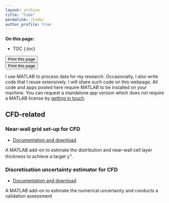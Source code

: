 ```yaml
---
layout: archive
title: "Code"
permalink: /Code/
author_profile: true
---
```


**On this page:**


* TOC
{:toc}

<div class="text-right">
<input type="button" value="Print this page" onClick="window.print()">
</div>

<input type="button" value="Print this page" onClick="window.print()" text-align="right">

I use MATLAB to process data for my research. Occasionally, I also write code that I reuse extensively. I will share such code on this webpage. All code and apps posted here require MATLAB to be installed on your machine. You can request a standalone app version which does not require a MATLAB license by [getting in touch](/get-in-touch).


## CFD-related

### Near-wall grid set-up for CFD
- [Documentation and download](https://momchil-terziev.github.io/Code/Near-wall-grid)

A MATLAB add-on to estimate the distribution and near-wall cell layer thickness to achieve a target y<sup>+</sup>. 

### Discretisation uncertainty estimator for CFD
- [Documentation and download](https://momchil-terziev.github.io/Code/Discretisation-uncertainty-estimator/)

A MATLAB add-on to estimate the numerical uncertainty and conducts a validation assessment


